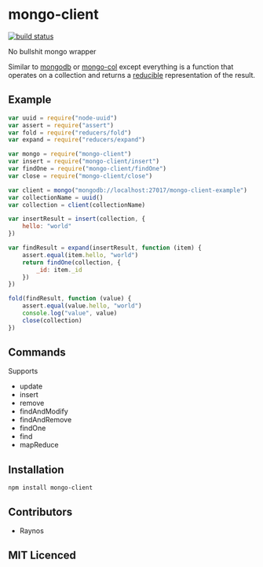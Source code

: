 # mongo-client

[![build status][1]][2]

No bullshit mongo wrapper

Similar to [mongodb][3] or [mongo-col][4] except everything is
    a function that operates on a collection and returns a
    [reducible][5] representation of the result.

## Example

```js
var uuid = require("node-uuid")
var assert = require("assert")
var fold = require("reducers/fold")
var expand = require("reducers/expand")

var mongo = require("mongo-client")
var insert = require("mongo-client/insert")
var findOne = require("mongo-client/findOne")
var close = require("mongo-client/close")

var client = mongo("mongodb://localhost:27017/mongo-client-example")
var collectionName = uuid()
var collection = client(collectionName)

var insertResult = insert(collection, {
    hello: "world"
})

var findResult = expand(insertResult, function (item) {
    assert.equal(item.hello, "world")
    return findOne(collection, {
        _id: item._id
    })
})

fold(findResult, function (value) {
    assert.equal(value.hello, "world")
    console.log("value", value)
    close(collection)
})
```

## Commands

Supports

 - update
 - insert
 - remove
 - findAndModify
 - findAndRemove
 - findOne
 - find
 - mapReduce

## Installation

`npm install mongo-client`

## Contributors

 - Raynos

## MIT Licenced


  [1]: https://secure.travis-ci.org/Raynos/mongo-client.png
  [2]: http://travis-ci.org/Raynos/mongo-client
  [3]: http://mongodb.github.com/node-mongodb-native/
  [4]: https://github.com/Raynos/mongo-col
  [5]: https://github.com/gozala/reducers
